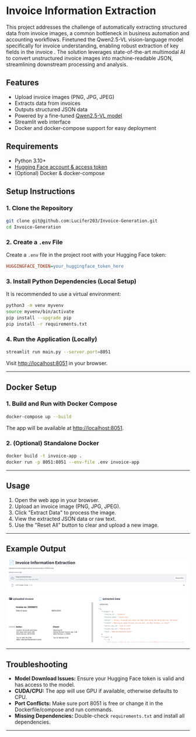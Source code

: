 # Invoice Information Extraction

This project addresses the challenge of automatically extracting structured data from invoice images, a common bottleneck in business automation and accounting workflows. Finetuned the Qwen2.5-VL vision-language model specifically for invoice understanding, enabling robust extraction of key fields in the invoice . The solution leverages state-of-the-art multimodal AI to convert unstructured invoice images into machine-readable JSON, streamlining downstream processing and analysis.

## Features
- Upload invoice images (PNG, JPG, JPEG)
- Extracts data from invoices
- Outputs structured JSON data
- Powered by a fine-tuned [Qwen2.5-VL model](https://huggingface.co/Adarsh203/qwen-2.5-vl-3b-invoices)
- Streamlit web interface
- Docker and docker-compose support for easy deployment

## Requirements
- Python 3.10+
- [Hugging Face account & access token](https://huggingface.co/settings/tokens)
- (Optional) Docker & docker-compose

## Setup Instructions

### 1. Clone the Repository
```bash
git clone git@github.com:Lucifer203/Invoice-Generation.git
cd Invoice-Generation
```

### 2. Create a `.env` File
Create a `.env` file in the project root with your Hugging Face token:
```ini
HUGGINGFACE_TOKEN=your_huggingface_token_here
```

### 3. Install Python Dependencies (Local Setup)
It is recommended to use a virtual environment:
```bash
python3 -m venv myvenv
source myvenv/bin/activate
pip install --upgrade pip
pip install -r requirements.txt
```

### 4. Run the Application (Locally)
```bash
streamlit run main.py --server.port=8051
```
Visit [http://localhost:8051](http://localhost:8051) in your browser.

---

## Docker Setup

### 1. Build and Run with Docker Compose
```bash
docker-compose up --build
```
The app will be available at [http://localhost:8051](http://localhost:8051).

### 2. (Optional) Standalone Docker
```bash
docker build -t invoice-app .
docker run -p 8051:8051 --env-file .env invoice-app
```

---

## Usage
1. Open the web app in your browser.
2. Upload an invoice image (PNG, JPG, JPEG).
3. Click "Extract Data" to process the image.
4. View the extracted JSON data or raw text.
5. Use the "Reset All" button to clear and upload a new image.

---

## Example Output
![Result](result/result.png)


---

## Troubleshooting
- **Model Download Issues:** Ensure your Hugging Face token is valid and has access to the model.
- **CUDA/CPU:** The app will use GPU if available, otherwise defaults to CPU.
- **Port Conflicts:** Make sure port 8051 is free or change it in the Dockerfile/compose and run commands.
- **Missing Dependencies:** Double-check `requirements.txt` and install all dependencies.

---

